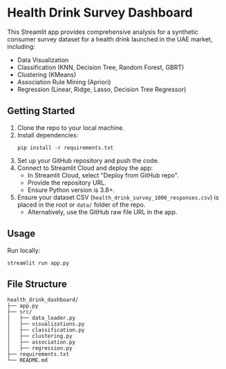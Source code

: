 # Health Drink Survey Dashboard

This Streamlit app provides comprehensive analysis for a synthetic consumer survey dataset for a health drink launched in the UAE market, including:

- Data Visualization
- Classification (KNN, Decision Tree, Random Forest, GBRT)
- Clustering (KMeans)
- Association Rule Mining (Apriori)
- Regression (Linear, Ridge, Lasso, Decision Tree Regressor)

## Getting Started

1. Clone the repo to your local machine.
2. Install dependencies:
   ```
   pip install -r requirements.txt
   ```
3. Set up your GitHub repository and push the code.
4. Connect to Streamlit Cloud and deploy the app:
   - In Streamlit Cloud, select "Deploy from GitHub repo".
   - Provide the repository URL.
   - Ensure Python version is 3.8+.
5. Ensure your dataset CSV (`health_drink_survey_1000_responses.csv`) is placed in the root or `data/` folder of the repo.
   - Alternatively, use the GitHub raw file URL in the app.

## Usage

Run locally:
```
streamlit run app.py
```

## File Structure

```
health_drink_dashboard/
├── app.py
├── src/
│   ├── data_loader.py
│   ├── visualizations.py
│   ├── classification.py
│   ├── clustering.py
│   ├── association.py
│   ├── regression.py
├── requirements.txt
└── README.md
```
